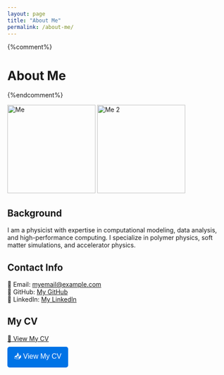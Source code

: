 ```yaml
---
layout: page
title: "About Me"
permalink: /about-me/
---
```


{%comment%}
# About Me
{%endcomment%}

<img src="/assets/img/about_me/photo1.jpg" alt="Me" width="200">
<img src="/assets/img/about_me/photo2.jpg" alt="Me 2" width="200">

## Background
I am a physicist with expertise in computational modeling, data analysis, and high-performance computing. I specialize in polymer physics, soft matter simulations, and accelerator physics.

## Contact Info
📧 Email: myemail@example.com  
🔗 GitHub: [My GitHub](https://github.com/myprofile)  
🔗 LinkedIn: [My LinkedIn](https://linkedin.com/in/myprofile)

## My CV
[📄 View My CV](/cv/)  
<button onclick="window.location.href='/cv/'" class="download-button">📥 View My CV</button>

<style>
.download-button {
  display: inline-block;
  padding: 10px 15px;
  font-size: 16px;
  background-color: #0073e6;
  color: white;
  border: none;
  border-radius: 5px;
  cursor: pointer;
  text-decoration: none;
  margin-top: 10px;
}
.download-button:hover {
  background-color: #005bb5;
}
</style>




